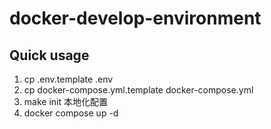 # docker-develop-environment

## Quick usage
1. cp .env.template .env
2. cp docker-compose.yml.template docker-compose.yml
3. make init 本地化配置
4. docker compose up -d
